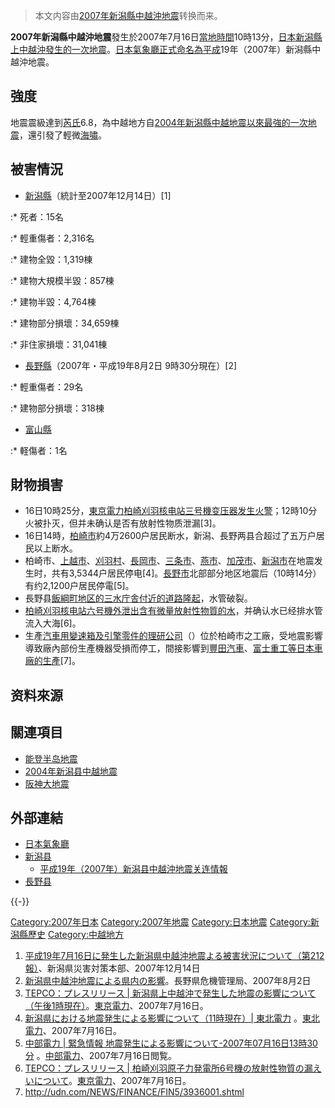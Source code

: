 > 本文内容由[2007年新潟縣中越沖地震](https://zh.wikipedia.org/wiki/2007年新潟縣中越沖地震)转换而来。


**2007年新潟縣中越沖地震**發生於2007年7月16日[當地時間](https://zh.wikipedia.org/wiki/日本時間 "wikilink")10時13分，[日本](../Page/日本.md "wikilink")[新潟縣上中越沖發生的一次](https://zh.wikipedia.org/wiki/新潟縣 "wikilink")[地震](../Page/地震.md "wikilink")。[日本氣象廳正式命名為](https://zh.wikipedia.org/wiki/日本氣象廳 "wikilink")[平成](../Page/平成.md "wikilink")19年（2007年）新潟縣中越沖地震。

## 強度

地震震級達到[芮氏](https://zh.wikipedia.org/wiki/芮氏 "wikilink")6.8，為中越地方自[2004年新潟縣中越地震以來最強的一次地震](https://zh.wikipedia.org/wiki/2004年新潟縣中越地震 "wikilink")，還引發了輕微[海嘯](https://zh.wikipedia.org/wiki/海嘯 "wikilink")。

## 被害情況

  - [新潟縣](https://zh.wikipedia.org/wiki/新潟縣 "wikilink")（統計至2007年12月14日）\[1\]

:\* 死者：15名

:\* 輕重傷者：2,316名

:\* 建物全毀：1,319棟

:\* 建物大規模半毀：857棟

:\* 建物半毀：4,764棟

:\* 建物部分損壞：34,659棟

:\* 非住家損壞：31,041棟

  - [長野縣](https://zh.wikipedia.org/wiki/長野縣 "wikilink")（2007年・平成19年8月2日 9時30分現在）\[2\]

:\* 輕重傷者：29名

:\* 建物部分損壞：318棟

  - [富山縣](../Page/富山縣.md "wikilink")

:\* 軽傷者：1名

## 財物損害

  - 16日10時25分，[東京電力](../Page/東京電力.md "wikilink")[柏崎刈羽核电站三号機变压器发生火警](https://zh.wikipedia.org/wiki/柏崎刈羽核电站 "wikilink")；12時10分火被扑灭，但并未确认是否有放射性物质泄漏\[3\]。
  - 16日14時，[柏崎市](../Page/柏崎市.md "wikilink")約4万2600户居民断水，新潟、長野两县合超过了五万户居民以上断水。
  - 柏崎市、[上越市](../Page/上越市.md "wikilink")、[刈羽村](https://zh.wikipedia.org/wiki/刈羽村 "wikilink")、[長岡市](../Page/長岡市.md "wikilink")、[三条市](https://zh.wikipedia.org/wiki/三条市 "wikilink")、[燕市](../Page/燕市.md "wikilink")、[加茂市](https://zh.wikipedia.org/wiki/加茂市 "wikilink")、[新潟市](../Page/新潟市.md "wikilink")在地震发生时，共有3,5344户居民停电\[4\]。[長野市](../Page/長野市.md "wikilink")北部部分地区地震后（10時14分）有约2,1200户居民停電\[5\]。
  - 長野县[飯綱町地区的三水庁舎付近的道路隆起](https://zh.wikipedia.org/wiki/飯綱町 "wikilink")，水管破裂。
  - [柏崎刈羽核电站六号機外泄出含有微量放射性物質的水](https://zh.wikipedia.org/wiki/柏崎刈羽核电站 "wikilink")，并确认水已经排水管流入大海\[6\]。
  - 生產[汽車用](https://zh.wikipedia.org/wiki/汽車 "wikilink")[變速箱及](https://zh.wikipedia.org/wiki/變速箱 "wikilink")[引擎零件的](https://zh.wikipedia.org/wiki/引擎 "wikilink")[理研公司](https://zh.wikipedia.org/wiki/理研公司 "wikilink")（）位於柏崎市之工廠，受地震影響導致廠內部份生產機器受損而停工，間接影響到[豐田汽車](https://zh.wikipedia.org/wiki/豐田汽車 "wikilink")、[富士重工等日本車廠的生產](https://zh.wikipedia.org/wiki/富士重工 "wikilink")\[7\]。

## 资料來源

## 關連項目

  - [能登半岛地震](https://zh.wikipedia.org/wiki/能登半岛地震 "wikilink")
  - [2004年新潟县中越地震](https://zh.wikipedia.org/wiki/2004年新潟县中越地震 "wikilink")
  - [阪神大地震](../Page/阪神大地震.md "wikilink")

## 外部連結

  - [日本氣象廳](http://www.jma.go.jp/jma/index.html)
  - [新潟县](https://web.archive.org/web/20070622222442/http://www.pref.niigata.jp/)
      - [平成19年（2007年）新潟县中越沖地震关连情報](https://web.archive.org/web/20070808061605/http://bosai.pref.niigata.jp/bosaiportal/0716jishin/)
  - [長野县](http://www.pref.nagano.jp/)

{{-}}

[Category:2007年日本](https://zh.wikipedia.org/wiki/Category:2007年日本 "wikilink") [Category:2007年地震](https://zh.wikipedia.org/wiki/Category:2007年地震 "wikilink") [Category:日本地震](https://zh.wikipedia.org/wiki/Category:日本地震 "wikilink") [Category:新潟縣歷史](https://zh.wikipedia.org/wiki/Category:新潟縣歷史 "wikilink") [Category:中越地方](https://zh.wikipedia.org/wiki/Category:中越地方 "wikilink")

1.  [平成19年7月16日に発生した新潟県中越沖地震よる被害状況について（第212報）](http://www.pref.niigata.lg.jp/HTML_Simple/higai1912141500.pdf)、新潟県災害対策本部、2007年12月14日
2.  [新潟県中越沖地震による県内の影響](http://www.pref.nagano.jp/kikikan/higai/h19/0716/higai_0802_0930.pdf)。長野県危機管理局、2007年8月2日
3.  [TEPCO：プレスリリース | 新潟県上中越沖で発生した地震の影響について（午後1時現在）](http://www.tepco.co.jp/cc/press/07071601-j.html)。[東京電力](../Page/東京電力.md "wikilink")、2007年7月16日。
4.  [新潟県における地震発生による影響について（11時現在）| 東北電力](http://www.tohoku-epco.co.jp/emergency/1/1175764_1493.html) 。[東北電力](../Page/東北電力.md "wikilink")、2007年7月16日。
5.  [中部電力 | 緊急情報 地震発生による影響について-2007年07月16日13時30分](http://www.chuden.co.jp/info/emergency/index.html) 。[中部電力](../Page/中部電力.md "wikilink")、2007年7月16日閲覧。
6.  [TEPCO：プレスリリース | 柏崎刈羽原子力発電所6号機の放射性物質の漏えいについて](http://www.tepco.co.jp/cc/press/07071604-j.html)。[東京電力](../Page/東京電力.md "wikilink")、2007年7月16日。
7.  <http://udn.com/NEWS/FINANCE/FIN5/3936001.shtml>